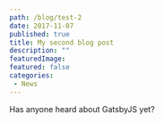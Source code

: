 ```yaml
---
path: /blog/test-2
date: 2017-11-07
published: true
title: My second blog post
description: ""
featuredImage: 
featured: false
categories:
 - News
---
```


Has anyone heard about GatsbyJS yet?